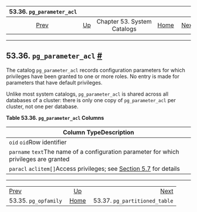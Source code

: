 <!--?xml version="1.0" encoding="UTF-8" standalone="no"?-->

|                53.36. `pg_parameter_acl`               |                                                   |                             |                                                       |                                                                          |
| :----------------------------------------------------: | :------------------------------------------------ | :-------------------------: | ----------------------------------------------------: | -----------------------------------------------------------------------: |
| [Prev](catalog-pg-opfamily.html "53.35. pg_opfamily")  | [Up](catalogs.html "Chapter 53. System Catalogs") | Chapter 53. System Catalogs | [Home](index.html "PostgreSQL 17devel Documentation") |  [Next](catalog-pg-partitioned-table.html "53.37. pg_partitioned_table") |

***

## 53.36. `pg_parameter_acl` [#](#CATALOG-PG-PARAMETER-ACL)



The catalog `pg_parameter_acl` records configuration parameters for which privileges have been granted to one or more roles. No entry is made for parameters that have default privileges.

Unlike most system catalogs, `pg_parameter_acl` is shared across all databases of a cluster: there is only one copy of `pg_parameter_acl` per cluster, not one per database.

**Table 53.36. `pg_parameter_acl` Columns**

| Column TypeDescription                                                                                |
| ----------------------------------------------------------------------------------------------------- |
| `oid` `oid`Row identifier                                                                             |
| `parname` `text`The name of a configuration parameter for which privileges are granted                |
| `paracl` `aclitem[]`Access privileges; see [Section 5.7](ddl-priv.html "5.7. Privileges") for details |

***

|                                                        |                                                       |                                                                          |
| :----------------------------------------------------- | :---------------------------------------------------: | -----------------------------------------------------------------------: |
| [Prev](catalog-pg-opfamily.html "53.35. pg_opfamily")  |   [Up](catalogs.html "Chapter 53. System Catalogs")   |  [Next](catalog-pg-partitioned-table.html "53.37. pg_partitioned_table") |
| 53.35. `pg_opfamily`                                   | [Home](index.html "PostgreSQL 17devel Documentation") |                                            53.37. `pg_partitioned_table` |
